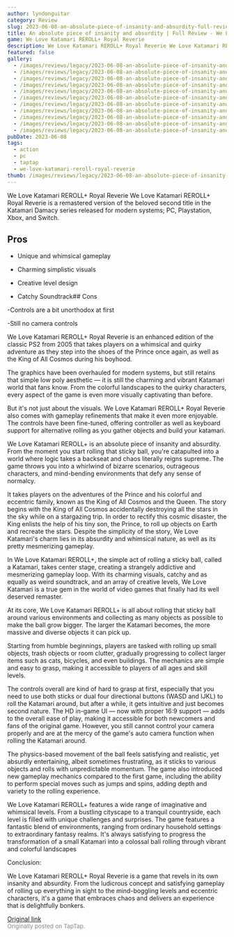 ```yaml
---
author: lyndonguitar
category: Review
slug: 2023-06-08-an-absolute-piece-of-insanity-and-absurdity-full-review-we-love-katamari-reroll-royal
title: An absolute piece of insanity and absurdity | Full Review - We Love Katamari REROLL+ Royal Reverie
game: We Love Katamari REROLL+ Royal Reverie
description: We Love Katamari REROLL+ Royal Reverie We Love Katamari REROLL+ Royal Reverie is a remastered version of the beloved second title in the Katamari Damacy series released for modern systems; PC, Playstation, Xbox, and Switch.
featured: false
gallery:
  - /images/reviews/legacy/2023-06-08-an-absolute-piece-of-insanity-and-absurdity--full-review---we-love-katamari-reroll-royal--0.avif
  - /images/reviews/legacy/2023-06-08-an-absolute-piece-of-insanity-and-absurdity--full-review---we-love-katamari-reroll-royal--1.avif
  - /images/reviews/legacy/2023-06-08-an-absolute-piece-of-insanity-and-absurdity--full-review---we-love-katamari-reroll-royal--2.avif
  - /images/reviews/legacy/2023-06-08-an-absolute-piece-of-insanity-and-absurdity--full-review---we-love-katamari-reroll-royal--3.avif
  - /images/reviews/legacy/2023-06-08-an-absolute-piece-of-insanity-and-absurdity--full-review---we-love-katamari-reroll-royal--4.avif
  - /images/reviews/legacy/2023-06-08-an-absolute-piece-of-insanity-and-absurdity--full-review---we-love-katamari-reroll-royal--5.avif
  - /images/reviews/legacy/2023-06-08-an-absolute-piece-of-insanity-and-absurdity--full-review---we-love-katamari-reroll-royal--6.avif
  - /images/reviews/legacy/2023-06-08-an-absolute-piece-of-insanity-and-absurdity--full-review---we-love-katamari-reroll-royal--7.avif
  - /images/reviews/legacy/2023-06-08-an-absolute-piece-of-insanity-and-absurdity--full-review---we-love-katamari-reroll-royal--8.avif
  - /images/reviews/legacy/2023-06-08-an-absolute-piece-of-insanity-and-absurdity--full-review---we-love-katamari-reroll-royal--9.avif
  - /images/reviews/legacy/2023-06-08-an-absolute-piece-of-insanity-and-absurdity--full-review---we-love-katamari-reroll-royal--10.avif
pubDate: 2023-06-08
tags:
  - action
  - pc
  - taptap
  - we-love-katamari-reroll-royal-reverie
thumb: /images/reviews/legacy/2023-06-08-an-absolute-piece-of-insanity-and-absurdity--full-review---we-love-katamari-reroll-royal--0.avif
---
```


We Love Katamari REROLL+ Royal Reverie
We Love Katamari REROLL+ Royal Reverie is a remastered version of the beloved second title in the Katamari Damacy series released for modern systems; PC, Playstation, Xbox, and Switch.




## Pros



- Unique and whimsical gameplay


- Charming simplistic visuals


- Creative level design


- Catchy Soundtrack## Cons


-Controls are a bit unorthodox at first

-Still no camera controls

We Love Katamari REROLL+ Royal Reverie is an enhanced edition of the classic PS2 from 2005 that takes players on a whimsical and quirky adventure as they step into the shoes of the Prince once again, as well as the King of All Cosmos during his boyhood.

The graphics have been overhauled for modern systems, but still retains that simple low poly aesthetic — it is still the charming and vibrant Katamari world that fans know. From the colorful landscapes to the quirky characters, every aspect of the game is even more visually captivating than before.

But it's not just about the visuals. We Love Katamari REROLL+ Royal Reverie also comes with gameplay refinements that make it even more enjoyable. The controls have been fine-tuned, offering controller as well as keyboard support for alternative rolling as you gather objects and build your katamari.

We Love Katamari REROLL+ is an absolute piece of insanity and absurdity. From the moment you start rolling that sticky ball, you're catapulted into a world where logic takes a backseat and chaos literally reigns supreme. The game throws you into a whirlwind of bizarre scenarios, outrageous characters, and mind-bending environments that defy any sense of normalcy.

It takes players on the adventures of the Prince and his colorful and eccentric family, known as the King of All Cosmos and the Queen. The story begins with the King of All Cosmos accidentally destroying all the stars in the sky while on a stargazing trip. In order to rectify this cosmic disaster, the King enlists the help of his tiny son, the Prince, to roll up objects on Earth and recreate the stars. Despite the simplicity of the story, We Love Katamari's charm lies in its absurdity and whimsical nature, as well as its pretty mesmerizing gameplay.

In We Love Katamari REROLL+, the simple act of rolling a sticky ball, called a Katamari, takes center stage, creating a strangely addictive and mesmerizing gameplay loop. With its charming visuals, catchy and as equally as weird soundtrack, and an array of creative levels, We Love Katamari is a true gem in the world of video games that finally had its well deserved remaster.

At its core, We Love Katamari REROLL+ is all about rolling that sticky ball around various environments and collecting as many objects as possible to make the ball grow bigger. The larger the Katamari becomes, the more massive and diverse objects it can pick up.

Starting from humble beginnings, players are tasked with rolling up small objects, trash objects or room clutter, gradually progressing to collect larger items such as cats, bicycles, and even buildings. The mechanics are simple and easy to grasp, making it accessible to players of all ages and skill levels.

The controls overall are kind of hard to grasp at first, especially that you need to use both sticks or dual four directional buttons (WASD and IJKL) to roll the Katamari around, but after a while, it gets intuitive and just becomes second nature. The HD in-game UI — now with proper 16:9 support — adds to the overall ease of play, making it accessible for both newcomers and fans of the original game. However, you still cannot control your camera properly and are at the mercy of the game's auto camera function when rolling the Katamari around.

The physics-based movement of the ball feels satisfying and realistic, yet absurdly entertaining, albeit sometimes frustrating, as it sticks to various objects and rolls with unpredictable momentum. The game also introduced new gameplay mechanics compared to the first game, including the ability to perform special moves such as jumps and spins, adding depth and variety to the rolling experience.

We Love Katamari REROLL+ features a wide range of imaginative and whimsical levels. From a bustling cityscape to a tranquil countryside, each level is filled with unique challenges and surprises. The game features a fantastic blend of environments, ranging from ordinary household settings to extraordinary fantasy realms. It's always satisfying to progress the transformation of a small Katamari into a colossal ball rolling through vibrant and colorful landscapes

Conclusion:

We Love Katamari REROLL+ Royal Reverie is a game that revels in its own insanity and absurdity. From the ludicrous concept and satisfying gameplay of rolling up everything in sight to the mind-boggling levels and eccentric characters, it's a game that embraces chaos and delivers an experience that is delightfully bonkers.

[Original link](https://www.taptap.io/post/5782556)<br><span style="font-size: 0.95em; color: #888;">Originally posted on TapTap.</span>